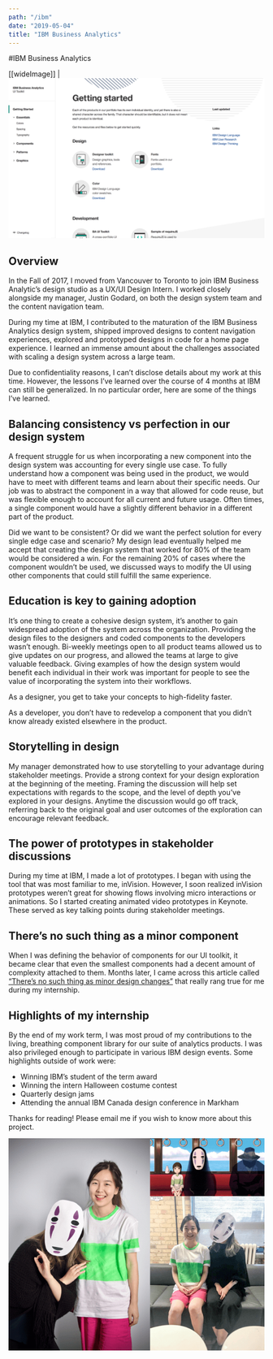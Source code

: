 ```yaml
---
path: "/ibm"
date: "2019-05-04"
title: "IBM Business Analytics"
---
```


#IBM Business Analytics

[[wideImage]]
| ![](../images/ibm-hero.png)


## Overview

In the Fall of 2017, I moved from Vancouver to Toronto to join IBM Business Analytic’s design studio as a UX/UI Design Intern. I worked closely alongside my manager, Justin Godard, on both the design system team and the content navigation team.

During my time at IBM, I contributed to the maturation of the IBM Business Analytics design system, shipped improved designs to content navigation experiences, explored and prototyped designs in code for a home page experience. I learned an immense amount about the challenges associated with scaling a design system across a large team.

Due to confidentiality reasons, I can’t disclose details about my work at this time. However, the lessons I’ve learned over the course of 4 months at IBM can still be generalized. In no particular order, here are some of the things I’ve learned.

## Balancing consistency vs perfection in our design system
A frequent struggle for us when incorporating a new component into the design system was accounting for every single use case. To fully understand how a component was being used in the product, we would have to meet with different teams and learn about their specific needs. Our job was to abstract the component in a way that allowed for code reuse, but was flexible enough to account for all current and future usage. Often times, a single component would have a slightly different behavior in a different part of the product.

Did we want to be consistent? Or did we want the perfect solution for every single edge case and scenario? My design lead eventually helped me accept that creating the design system that worked for 80% of the team would be considered a win. For the remaining 20% of cases where the component wouldn’t be used, we discussed ways to modify the UI using other components that could still fulfill the same experience.

## Education is key to gaining adoption
It’s one thing to create a cohesive design system, it’s another to gain widespread adoption of the system across the organization. Providing the design files to the designers and coded components to the developers wasn’t enough. Bi-weekly meetings open to all product teams allowed us to give updates on our progress, and allowed the teams at large to give valuable feedback. Giving examples of how the design system would benefit each individual in their work was important for people to see the value of incorporating the system into their workflows.

As a designer, you get to take your concepts to high-fidelity faster.

As a developer, you don’t have to redevelop a component that you didn’t know already existed elsewhere in the product.

## Storytelling in design
My manager demonstrated how to use storytelling to your advantage during stakeholder meetings. Provide a strong context for your design exploration at the beginning of the meeting. Framing the discussion will help set expectations with regards to the scope, and the level of depth you’ve explored in your designs. Anytime the discussion would go off track, referring back to the original goal and user outcomes of the exploration can encourage relevant feedback.

## The power of prototypes in stakeholder discussions
During my time at IBM, I made a lot of prototypes. I began with using the tool that was most familiar to me, inVision. However, I soon realized inVision prototypes weren’t great for showing flows involving micro interactions or animations. So I started creating animated video prototypes in Keynote. These served as key talking points during stakeholder meetings.

## There’s no such thing as a minor component
When I was defining the behavior of components for our UI toolkit, it became clear that even the smallest components had a decent amount of complexity attached to them. Months later, I came across this article called [“There’s no such thing as minor design changes”](https://uxdesign.cc/theres-no-such-thing-as-minor-design-changes-18ee2bebeab4) that really rang true for me during my internship.

## Highlights of my internship
By the end of my work term, I was most proud of my contributions to the living, breathing component library for our suite of analytics products. I was also privileged enough to participate in various IBM design events. Some highlights outside of work were:

- Winning IBM’s student of the term award
- Winning the intern Halloween costume contest
- Quarterly design jams
- Attending the annual IBM Canada design conference in Markham

Thanks for reading! Please email me if you wish to know more about this project.

![](../images/ibm-halloween.png)
